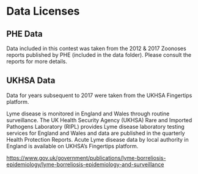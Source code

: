 # Data Licenses

## PHE Data

Data included in this contest was taken from the 2012 & 2017 Zoonoses reports published by PHE (included in the data folder). Please consult the reports for more details.

## UKHSA Data

Data for years subsequent to 2017 were taken from the UKHSA Fingertips platform.

Lyme disease is monitored in England and Wales through routine surveillance. The UK Health Security Agency (UKHSA) Rare and Imported Pathogens Laboratory (RIPL) provides Lyme disease laboratory testing services for England and Wales and data are published in the quarterly Health Protection Reports. Acute Lyme disease data by local authority in England is available on UKHSA’s Fingertips platform.

<https://www.gov.uk/government/publications/lyme-borreliosis-epidemiology/lyme-borreliosis-epidemiology-and-surveillance>
